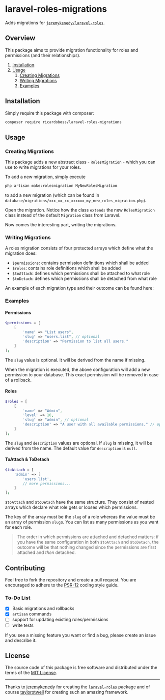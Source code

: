 # laravel-roles-migrations

Adds migrations for [`jeremykenedy/laravel-roles`](https://github.com/jeremykenedy/laravel-roles).

## Overview

This package aims to provide migration functionality for roles and
permissions (and their relationships).

1. [Installation](#installation)
2. [Usage](#usage)
    1. [Creating Migrations](#creating-migrations)
    2. [Writing Migrations](#writing-migrations)
    3. [Examples](#examples)

## Installation

Simply require this package with composer:

```bash
composer require ricardoboss/laravel-roles-migrations
```

## Usage

### Creating Migrations

This package adds a new abstract class - `RolesMigration` - which you
can use to write migrations for your roles.

To add a new migration, simply execute

```bash
php artisan make:rolesmigration MyNewRolesMigration
```

to add a new migration (which can be found in `database/migrations/xxx_xx_xx_xxxxxx_my_new_roles_migration.php`).

Open the migration. Notice how the class `extends` the new `RolesMigration` class instead
of the default `Migration` class from Laravel.

Now comes the interesting part, writing the migrations.

### Writing Migrations

A roles migration consists of four protected arrays which define what the
migration does:

* `$permissions`: contains permission definitions which shall be added
* `$roles`: contains role definitions which shall be added
* `$toAttach`: defines which permissions shall be attached to what role
* `$toDetach`: defines which permissions shall be detached from what role

An example of each migration type and their outcome can be found here:

### Examples

#### Permissions

```php
$permissions = [
    [
        'name' => "List users",
        'slug' => "users.list", // optional
        'description' => "Permission to list all users."
    ]
];
```

The `slug` value is optional.
It will be derived from the name if missing.

When the migration is executed, the above configuration will add a new permission
to your database. This exact permission will be removed in case of a rollback.

#### Roles

```php
$roles = [
    [
        'name' => "Admin",
        'level' => 10,
        'slug' => "admin", // optional
        'description' => "A user with all available permissions." // optional
    ]
];
```

The `slug` and `description` values are optional. If `slug` is missing, it will
be derived from the name. The default value for `description` is `null`.

#### ToAttach & ToDetach

```php
$toAttach = [
    'admin' => [
        'users.list',
        // more permissions...
    ]
];
```

`$toAttach` and `$toDetach` have the same structure.
They consist of nested arrays which declare what role gets or looses which permissions.

The key of the array must be the `slug` of a role whereas the value must be an array
of permission `slug`s. You can list as many permissions as you want for each role.

> The order in which permissions are attached and detached matters:
> if you have the same configuration in both `$toAttach` and `$toDetach`,
> the outcome will be that nothing changed since the permissions are first
> attached and _then_ detached.

## Contributing

Feel free to fork the repository and create a pull request.
You are encouraged to adhere to the [PSR-12](https://www.php-fig.org/psr/psr-12/)
coding style guide.

### To-Do List

- [x] Basic migrations and rollbacks
- [x] `artisan` commands
- [ ] support for updating existing roles/permissions
- [ ] write tests

If you see a missing feature you want or find a bug, please create an issue and describe it.

## License

The source code of this package is free software and distributed under the terms of the [MIT License](https://github.com/ricardoboss/laravel-roles-migrations/blob/master/LICENSE).

---

Thanks to [jeremykenedy](https://github.com/jeremykenedy) for creating the
[`laravel-roles`](https://github.com/jeremykenedy/laravel-roles) package and of
course [taylorotwell](https://github.com/taylorotwell) for creating such an amazing
framework.
